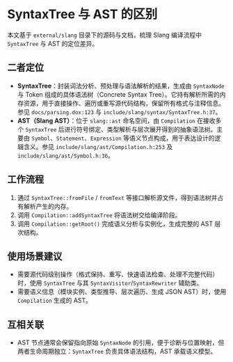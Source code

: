 # SyntaxTree 与 AST 的区别

本文基于 `external/slang` 目录下的源码与文档，梳理 Slang 编译流程中 `SyntaxTree` 与 AST 的定位差异。

## 二者定位
- **SyntaxTree**：封装词法分析、预处理与语法解析的结果，生成由 `SyntaxNode` 与 Token 组成的具体语法树（Concrete Syntax Tree）。它持有解析所需的内存资源，用于直接操作、遍历或重写源代码结构，保留所有格式与注释信息。参见 `docs/parsing.dox:123` 与 `include/slang/syntax/SyntaxTree.h:37`。
- **AST（Slang AST）**：位于 `slang::ast` 命名空间，由 `Compilation` 在接收多个 `SyntaxTree` 后进行符号绑定、类型解析与层次展开得到的抽象语法树。主要由 `Symbol`、`Statement`、`Expression` 等语义节点构成，用于表达设计的逻辑含义。参见 `include/slang/ast/Compilation.h:253` 及 `include/slang/ast/Symbol.h:36`。

## 工作流程
1. 通过 `SyntaxTree::fromFile` / `fromText` 等接口解析源文件，得到语法树并占有解析产生的内存。
2. 调用 `Compilation::addSyntaxTree` 将语法树交给编译阶段。
3. 调用 `Compilation::getRoot()` 完成语义分析与实例化，生成完整的 AST 层次结构。

## 使用场景建议
- 需要源代码级别操作（格式保持、重写、快速语法检查、处理不完整代码）时，使用 `SyntaxTree` 与其 `SyntaxVisitor`/`SyntaxRewriter` 辅助类。
- 需要语义信息（模块实例、类型推导、层次遍历、生成 JSON AST）时，使用 `Compilation` 生成的 AST。

## 互相关联
- AST 节点通常会保留指向原始 `SyntaxNode` 的引用，便于诊断与位置映射，但两者生命周期独立：`SyntaxTree` 负责具体语法结构，AST 承载语义模型。
